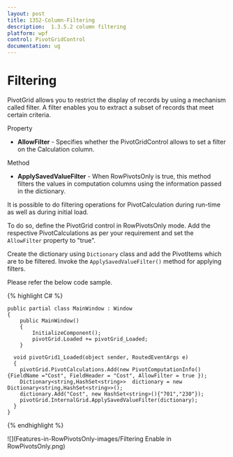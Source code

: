 ```yaml
---
layout: post
title: 1352-Column-Filtering
description:  1.3.5.2 column filtering
platform: wpf
control: PivotGridControl
documentation: ug
---
```


# Filtering

PivotGrid allows you to restrict the display of records by using a mechanism called filter. A filter enables you to extract a subset of records that meet certain criteria.

Property

* **AllowFilter** - Specifies whether the PivotGridControl allows to set a filter on the Calculation column.

Method

* **ApplySavedValueFilter** - When RowPivotsOnly is true, this method filters the values in computation columns using the information passed in the dictionary.

It is possible to do filtering operations for PivotCalculation during run-time as well as during initial load.

To do so, define the PivotGrid control in RowPivotsOnly mode. Add the respective PivotCalculations as per your requirement and set the `AllowFilter` property to "true".

Create the dictionary using `Dictionary` class and add the PivotItems which are to be filtered. Invoke the `ApplySavedValueFilter()` method for applying filters.

Please refer the below code sample.

{% highlight C# %}

    public partial class MainWindow : Window
    {
        public MainWindow()
        {
            InitializeComponent();
            pivotGrid.Loaded += pivotGrid_Loaded;
        }

      void pivotGrid1_Loaded(object sender, RoutedEventArgs e)
      {
        pivotGrid.PivotCalculations.Add(new PivotComputationInfo(){FieldName ="Cost", FieldHeader = "Cost", AllowFilter = true });
        Dictionary<string,HashSet<string>>  dictionary = new Dictionary<string,HashSet<string>>();
        dictionary.Add("Cost", new HashSet<string>(){"701","230"});
        pivotGrid.InternalGrid.ApplySavedValueFilter(dictionary);
      }
    }

{% endhighlight %}

![](Features-in-RowPivotsOnly-images/Filtering Enable in RowPivotsOnly.png)